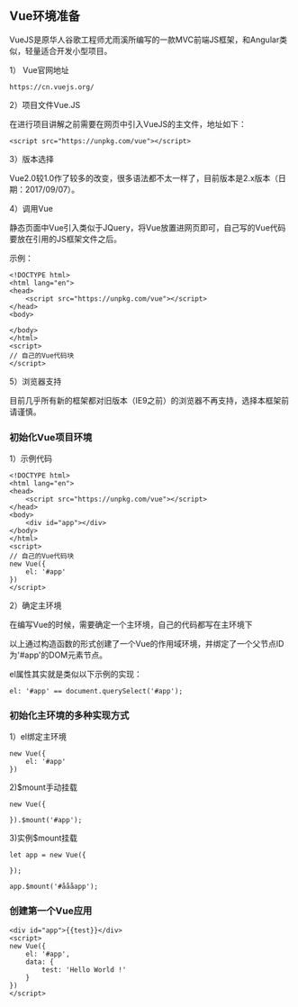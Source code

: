 ## Vue环境准备

VueJS是原华人谷歌工程师尤雨溪所编写的一款MVC前端JS框架，和Angular类似，轻量适合开发小型项目。

1） Vue官网地址

```
https://cn.vuejs.org/
```

2）项目文件Vue.JS

在进行项目讲解之前需要在网页中引入VueJS的主文件，地址如下：

```
<script src="https://unpkg.com/vue"></script>
```

3）版本选择

Vue2.0较1.0作了较多的改变，很多语法都不太一样了，目前版本是2.x版本（日期：2017/09/07）。

4）调用Vue

静态页面中Vue引入类似于JQuery，将Vue放置进网页即可，自己写的Vue代码要放在引用的JS框架文件之后。

示例：

```
<!DOCTYPE html>
<html lang="en">
<head>
    <script src="https://unpkg.com/vue"></script>
</head>
<body>
    
</body>
</html>
<script>
// 自己的Vue代码块
</script>
```

5）浏览器支持

目前几乎所有新的框架都对旧版本（IE9之前）的浏览器不再支持，选择本框架前请谨慎。

### 初始化Vue项目环境

1）示例代码

```
<!DOCTYPE html>
<html lang="en">
<head>
    <script src="https://unpkg.com/vue"></script>
</head>
<body>
    <div id="app"></div> 
</body>
</html>
<script>
// 自己的Vue代码块
new Vue({
    el: '#app'
})
</script>
```

2）确定主环境

在编写Vue的时候，需要确定一个主环境，自己的代码都写在主环境下

以上通过构造函数的形式创建了一个Vue的作用域环境，并绑定了一个父节点ID为'#app'的DOM元素节点。

el属性其实就是类似以下示例的实现：

```
el: '#app' == document.querySelect('#app');
```

### 初始化主环境的多种实现方式

1）el绑定主环境

```
new Vue({
    el: '#app'
})
```

2)$mount手动挂载

```
new Vue({

}).$mount('#app');
```

3)实例$mount挂载

```
let app = new Vue({

});

app.$mount('#åååapp');
```

### 创建第一个Vue应用

```
<div id="app">{{test}}</div>
<script>
new Vue({
    el: '#app',
    data: {
        test: 'Hello World !'
    }
})
</script>
```


